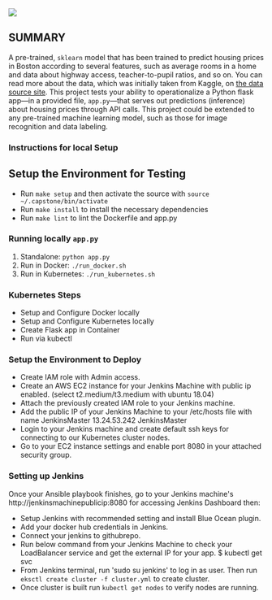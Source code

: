 <img src="https://video.udacity-data.com/topher/2019/May/5cda259e_screen-shot-2019-05-13-at-7.19.00-pm/screen-shot-2019-05-13-at-7.19.00-pm.png">

## SUMMARY

A pre-trained, `sklearn` model that has been trained to predict housing prices in Boston according to several features, such as average rooms in a home and data about highway access, teacher-to-pupil ratios, and so on. You can read more about the data, which was initially taken from Kaggle, on [the data source site](https://www.kaggle.com/c/boston-housing). This project tests your ability to operationalize a Python flask app—in a provided file, `app.py`—that serves out predictions (inference) about housing prices through API calls. This project could be extended to any pre-trained machine learning model, such as those for image recognition and data labeling.

### Instructions for local Setup

## Setup the Environment for Testing

* Run `make setup` and then activate the source with `source ~/.capstone/bin/activate`
* Run `make install` to install the necessary dependencies
* Run `make lint` to lint the Dockerfile and app.py

### Running locally `app.py`

1. Standalone:  `python app.py`
2. Run in Docker:  `./run_docker.sh`
3. Run in Kubernetes:  `./run_kubernetes.sh`

### Kubernetes Steps

* Setup and Configure Docker locally
* Setup and Configure Kubernetes locally
* Create Flask app in Container
* Run via kubectl

### Setup the Environment to Deploy

* Create IAM role with Admin access.
* Create an AWS EC2 instance for your Jenkins Machine with public ip enabled. (select t2.medium/t3.medium with ubuntu 18.04)
* Attach the previously created IAM role to your Jenkins machine.
* Add the public IP of your Jenkins Machine to your /etc/hosts file with name JenkinsMaster 13.24.53.242 JenkinsMaster
* Login to your Jenkins machine and create default ssh keys for connecting to our Kubernetes cluster nodes.
* Go to your EC2 instance settings and enable port 8080 in your attached security group.

### Setting up Jenkins

Once your Ansible playbook finishes, go to your Jenkins machine's http://jenkinsmachinepublicip:8080 for accessing Jenkins Dashboard then:
* Setup Jenkins with recommended setting and install Blue Ocean plugin.
* Add your docker hub credentials in Jenkins.
* Connect your jenkins to githubrepo.
* Run below command from your Jenkins Machine to check your LoadBalancer service and get the external IP for your app.
$ kubectl get svc
* From Jenkins terminal, run 'sudo su jenkins' to log in as user. Then run `eksctl create cluster -f cluster.yml` to create cluster.
* Once cluster is built run `kubectl get nodes` to verify nodes are running.

